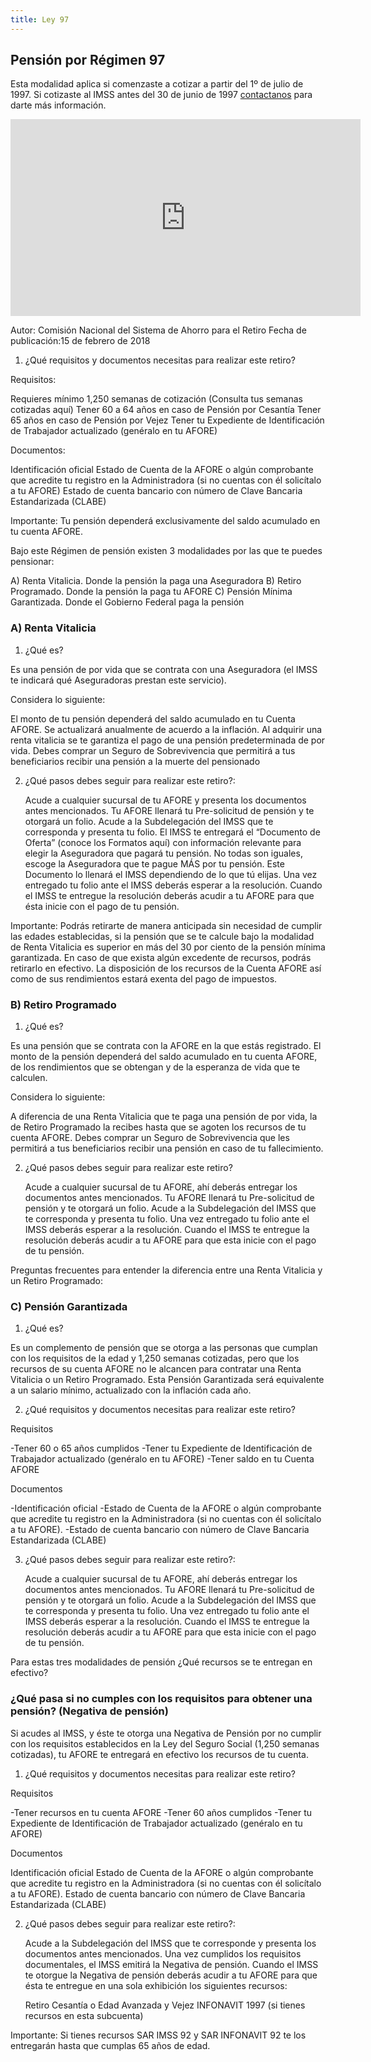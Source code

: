 ```yaml
---
title: Ley 97
---
```

## Pensión por Régimen 97

Esta modalidad aplica si comenzaste a cotizar a partir del 1º de julio de 1997.
Si cotizaste al IMSS antes del 30 de junio de 1997 [contactanos](/2018/03/contacto.html) para darte más información.



<iframe width="560" height="315" src="https://www.youtube.com/embed/91eNufoCVLA?rel=0&amp;showinfo=0" frameborder="0" allow="autoplay; encrypted-media" allowfullscreen></iframe>



Autor: Comisión Nacional del Sistema de Ahorro para el Retiro 
Fecha de publicación:15 de febrero de 2018

1. ¿Qué requisitos y documentos necesitas para realizar este retiro?

Requisitos:

   Requieres mínimo 1,250 semanas de cotización (Consulta tus semanas cotizadas aquí)
   Tener 60 a 64 años en caso de Pensión por Cesantía
   Tener 65 años en caso de Pensión por Vejez
   Tener tu Expediente de Identificación de Trabajador actualizado (genéralo en tu AFORE)

Documentos:

   Identificación oficial
   Estado de Cuenta de la AFORE o algún comprobante que acredite tu registro en la Administradora 
   (si no cuentas con él solicítalo a tu AFORE)
   Estado de cuenta bancario con número de Clave Bancaria Estandarizada (CLABE)

Importante: Tu pensión dependerá exclusivamente del saldo acumulado en tu cuenta AFORE.

Bajo este Régimen de pensión existen 3 modalidades por las que te puedes pensionar:

A) Renta Vitalicia. Donde la pensión la paga una Aseguradora
B) Retiro Programado. Donde la pensión la paga tu AFORE
C) Pensión Mínima Garantizada. Donde el Gobierno Federal paga la pensión
  
    
### A) Renta Vitalicia  
  
1. ¿Qué es?

Es una pensión de por vida que se contrata con una Aseguradora (el IMSS te indicará qué Aseguradoras prestan este servicio).

Considera lo siguiente:

El monto de tu pensión dependerá del saldo acumulado en tu Cuenta AFORE. Se actualizará anualmente de acuerdo a la inflación.
Al adquirir una renta vitalicia se te garantiza el pago de una pensión predeterminada de por vida.
Debes comprar un Seguro de Sobrevivencia que permitirá a tus beneficiarios recibir una pensión a la muerte del pensionado

2. ¿Qué pasos debes seguir para realizar este retiro?:

   Acude a cualquier sucursal de tu AFORE y presenta los documentos antes mencionados.
   Tu AFORE llenará tu Pre-solicitud de pensión y te otorgará un folio.
   Acude a la Subdelegación del IMSS que te corresponda y presenta tu folio. El IMSS te entregará el 
   “Documento de Oferta” (conoce los Formatos aquí) con información relevante para elegir la Aseguradora 
   que pagará tu pensión. No todas son iguales, escoge la Aseguradora que te pague MÁS por tu pensión. Este 
   Documento lo llenará el IMSS dependiendo de lo que tú elijas.
   Una vez entregado tu folio ante el IMSS deberás esperar a la resolución.
   Cuando el IMSS te entregue la resolución deberás acudir a tu AFORE para que ésta inicie con el pago de tu pensión.
     

Importante: Podrás retirarte de manera anticipada sin necesidad de cumplir las edades establecidas, si la pensión 
que se te calcule bajo la modalidad de Renta Vitalicia es superior en más del 30 por ciento de la pensión mínima garantizada. 
En caso de que exista algún excedente de recursos, podrás retirarlo en efectivo. La disposición de los recursos de la Cuenta 
AFORE así como de sus rendimientos estará exenta del pago de impuestos.

###  B) Retiro Programado  

1. ¿Qué es?

Es una pensión que se contrata con la AFORE en la que estás registrado. El monto de la pensión dependerá del saldo acumulado 
en tu cuenta AFORE, de los rendimientos que se obtengan y de la esperanza de vida que te calculen.

Considera lo siguiente:

A diferencia de una Renta Vitalicia que te paga una pensión de por vida, la de Retiro Programado la recibes hasta que 
se agoten los recursos de tu cuenta AFORE.
Debes comprar un Seguro de Sobrevivencia que les permitirá a tus beneficiarios recibir una pensión en caso de tu 
fallecimiento.


2. ¿Qué pasos debes seguir para realizar este retiro?

   Acude a cualquier sucursal de tu AFORE, ahí deberás entregar los documentos antes mencionados.
   Tu AFORE llenará tu Pre-solicitud de pensión y te otorgará un folio.
   Acude a la Subdelegación del IMSS que te corresponda y presenta tu folio.
   Una vez entregado tu folio ante el IMSS deberás esperar a la resolución.
   Cuando el IMSS te entregue la resolución deberás acudir a tu AFORE para que esta inicie con el pago de tu pensión.

Preguntas frecuentes para entender la diferencia entre una Renta Vitalicia y un Retiro Programado: 

###  C) Pensión Garantizada 

1. ¿Qué es?

Es un complemento de pensión que se otorga a las personas que cumplan con los requisitos de la edad y 1,250 semanas cotizadas, 
pero que los recursos de su cuenta AFORE no le alcancen para contratar una Renta Vitalicia o un Retiro Programado. 
Esta Pensión Garantizada será equivalente a un salario mínimo, actualizado con la inflación cada año.

2. ¿Qué requisitos y documentos necesitas para realizar este retiro?

Requisitos

   -Tener 60 o 65  años cumplidos
   -Tener tu Expediente de Identificación de Trabajador actualizado (genéralo en tu AFORE)
   -Tener saldo en tu Cuenta AFORE

Documentos

   -Identificación oficial
   -Estado de Cuenta de la AFORE o algún comprobante que acredite tu registro en la Administradora (si no cuentas con él 
    solicítalo a tu AFORE).
   -Estado de cuenta bancario con número de Clave Bancaria Estandarizada (CLABE)

3. ¿Qué pasos debes seguir para realizar este retiro?:

   Acude a cualquier sucursal de tu AFORE, ahí deberás entregar los documentos antes mencionados.
   Tu AFORE llenará tu Pre-solicitud de pensión y te otorgará un folio.
   Acude a la Subdelegación del IMSS que te corresponda y presenta tu folio.
   Una vez entregado tu folio ante el IMSS deberás esperar a la resolución.
   Cuando el IMSS te entregue la resolución deberás acudir a tu AFORE para que esta inicie con el pago de tu pensión.


Para estas tres modalidades de pensión ¿Qué recursos se te entregan en efectivo?


### ¿Qué pasa si no cumples con los requisitos para obtener una pensión? (Negativa de pensión)  

Si acudes al IMSS, y éste te otorga una Negativa de Pensión por no cumplir con los requisitos establecidos en la 
Ley del Seguro Social (1,250 semanas cotizadas), tu AFORE te entregará en efectivo los recursos de tu cuenta.

1. ¿Qué requisitos y documentos necesitas para realizar este retiro?

Requisitos

   -Tener recursos en tu cuenta AFORE
   -Tener 60 años cumplidos
   -Tener tu Expediente de Identificación de Trabajador actualizado (genéralo en tu AFORE)

Documentos

   Identificación oficial
   Estado de Cuenta de la AFORE o algún comprobante que acredite tu registro en la Administradora (si no cuentas con él 
   solicítalo a tu AFORE).
   Estado de cuenta bancario con número de Clave Bancaria Estandarizada (CLABE)

2. ¿Qué pasos debes seguir para realizar este retiro?:

   Acude a la Subdelegación del IMSS que te corresponde y presenta los documentos antes mencionados.
   Una vez cumplidos los requisitos documentales, el IMSS emitirá la Negativa de pensión.
   Cuando el IMSS te otorgue la Negativa de pensión deberás acudir a tu AFORE para que ésta te entregue en una sola 
   exhibición los siguientes recursos:

   Retiro Cesantía o Edad Avanzada y Vejez
   INFONAVIT 1997 (si tienes recursos en esta subcuenta) 

Importante: Si tienes recursos SAR IMSS 92 y SAR INFONAVIT 92 te los entregarán hasta que cumplas 65 años de edad.
